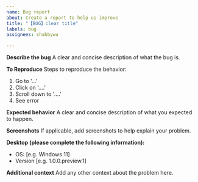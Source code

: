 ```yaml
---
name: Bug report
about: Create a report to help us improve
title: "【BUG】clear title"
labels: bug
assignees: shabbywu

---
```


**Describe the bug**
A clear and concise description of what the bug is.

**To Reproduce**
Steps to reproduce the behavior:
1. Go to '...'
2. Click on '....'
3. Scroll down to '....'
4. See error

**Expected behavior**
A clear and concise description of what you expected to happen.

**Screenshots**
If applicable, add screenshots to help explain your problem.

**Desktop (please complete the following information):**
 - OS: [e.g. Windows 11]
 - Version [e.g. 1.0.0.preview.1]


**Additional context**
Add any other context about the problem here.
